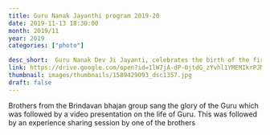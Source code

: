 ```yaml
---
title: Guru Nanak Jayanthi program 2019-20
date: 2019-11-13 18:30:00
month: 2019/11
year: 2019
categories: ["photo"]

desc_short:  Guru Nanak Dev Ji Jayanti, celebrates the birth of the first Sikh guru, Guru Nanak. This is one of the most sacred festivals in Sikhism, or Sikhi. The festivities in the Sikh religion revolve around the anniversaries of the 10 Sikh Gurus.
link: https://drive.google.com/open?id=1lW7jA-dP-0jtdG_zYvhl1YMEMIkrPJMA
thumbnail: images/thumbnails/1589429093_dsc1357.jpg
draft: false
---
```


Brothers from the Brindavan bhajan group sang the glory of the Guru which was followed by a video presentation on the life of Guru. This was followed by an experience sharing session by one of the brothers 